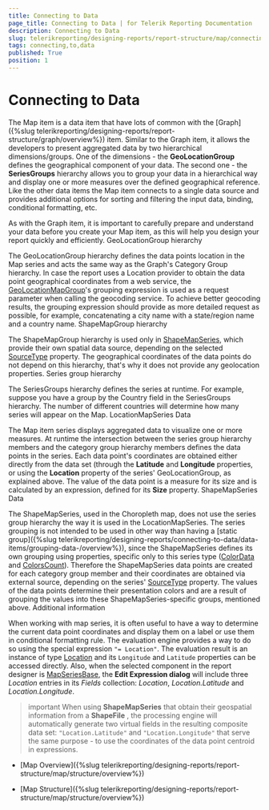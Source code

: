 ```yaml
---
title: Connecting to Data
page_title: Connecting to Data | for Telerik Reporting Documentation
description: Connecting to Data
slug: telerikreporting/designing-reports/report-structure/map/connecting-to-data
tags: connecting,to,data
published: True
position: 1
---
```


# Connecting to Data



The Map item is a data item that have lots of common with the [Graph]({%slug telerikreporting/designing-reports/report-structure/graph/overview%}) item.
        Similar to the Graph item, it allows the developers to present aggregated data by two hierarchical dimensions/groups.
        One of the dimensions - the __GeoLocationGroup__ defines the geographical component of your data. The second one -
        the __SeriesGroups__ hierarchy allows you to group your data in a hierarchical way and display one or more measures
        over the defined geographical reference. Like the other data items the Map item connects to a single data source and provides
        additional options for sorting and filtering the input data, binding, conditional formatting, etc.
      

As with the Graph item, it is important to carefully prepare and understand your data before you create your Map item, as this will help you design your report quickly and
        efficiently.
      GeoLocationGroup hierarchy

The GeoLocationGroup hierarchy defines the data points location in the Map series and acts the same way as the Graph's Category Group hierarchy.
          In case the report uses a Location provider to obtain the data point geographical coordinates from a web service, the
          [GeoLocationMapGroup](/reporting/api/Telerik.Reporting.GeoLocationMapGroup)'s
          grouping expression is used as a request parameter when calling the geocoding service. To achieve better geocoding results, the grouping
          expression should provide as more detailed request as possible, for example, concatenating a city name with a state/region name and a country name.
        ShapeMapGroup hierarchy

The ShapeMapGroup hierarchy is used only in [ShapeMapSeries](/reporting/api/Telerik.Reporting.ShapeMapSeries), which provide their
          own spatial data source, depending on the selected [SourceType](/reporting/api/Telerik.Reporting.ShapeMapSeries#Telerik_Reporting_ShapeMapSeries_SourceType) property.
          The geographical coordinates of the data points do not depend on this hierarchy, that's why it does not provide any geolocation properties.
        Series group hierarchy

The SeriesGroups hierarchy defines the series at runtime. For example, suppose you have a group by the Country field in the SeriesGroups
          hierarchy. The number of different countries will determine how many series will appear on the Map.
        LocationMapSeries Data

The Map item series displays aggregated data to visualize one or more measures. At runtime the intersection between the series group hierarchy
          members and the category group hierarchy members defines the data points in the series.
          Each data point's coordinates are obtained either directly from the data set (through the __Latitude__ and __Longitude__          properties, or using the __Location__ property of the series' GeoLocationGroup, as explained above.
          The value of the data point is a measure for its size and is calculated by an expression, defined for its __Size__ property.
        ShapeMapSeries Data

The ShapeMapSeries, used in the Choropleth map, does not use the series group hierarchy the way it is used in the LocationMapSeries.
          The series grouping is not intended to be used in other way than having a
          [static group]({%slug telerikreporting/designing-reports/connecting-to-data/data-items/grouping-data-/overview%}), since the ShapeMapSeries defines
          its own grouping using properties, specific only to this series type ([ColorData](/reporting/api/Telerik.Reporting.ShapeMapSeries#Telerik_Reporting_ShapeMapSeries_ColorData) and
          [ColorsCount](/reporting/api/Telerik.Reporting.ShapeMapSeries#Telerik_Reporting_ShapeMapSeries_ColorsCount)).
          Therefore the ShapeMapSeries data points are created for each category group member and their coordinates are obtained via external source, depending on
          the series' [SourceType](/reporting/api/Telerik.Reporting.ShapeMapSeries#Telerik_Reporting_ShapeMapSeries_SourceType) property. The values of the data points
          determine their presentation colors and are a result of grouping the values into these ShapeMapSeries-specific groups, mentioned above.
        Additional information

When working with map series,
          it is often useful to have a way to determine the current data point coordinates and display them on a label or use them in conditional formatting rule.
          The evaluation engine provides a way to do so using the special expression `"= Location"`.
          The evaluation result is an instance of type [Location](/reporting/api/Telerik.Reporting.Location)          and its `Longitude` and `Latitude` properties can be accessed directly.
          Also, when the selected component in the report designer is [MapSeriesBase](/reporting/api/Telerik.Reporting.MapSeriesBase),
          the __Edit Expression dialog__ will include three *Location*          entries in its *Fields* collection: *Location*,
          *Location.Latitude* and *Location.Longitude*.
        

>important When using  __ShapeMapSeries__  that obtain their geospatial information from a  __ShapeFile__ ,            the processing engine will automatically generate two virtual fields in the resulting composite data set:            `"Location.Latitude"` and `"Location.Longitude"` that serve the same purpose - to use the            coordinates of the data point centroid in expressions.          


 * [Map Overview]({%slug telerikreporting/designing-reports/report-structure/map/structure/overview%})

 * [Map Structure]({%slug telerikreporting/designing-reports/report-structure/map/structure/overview%})

